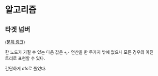 # 알고리즘
## 타겟 넘버
[(문제 링크)](https://programmers.co.kr/learn/courses/30/lessons/43165)

한 노드가 가질 수 있는 다음 값은 `+`,`-` 연산을 한 두가지 밖에 없으니 모든 경우의 이진 트리로 표현할 수 있다.

간단하게 dfs로 풀었다.

